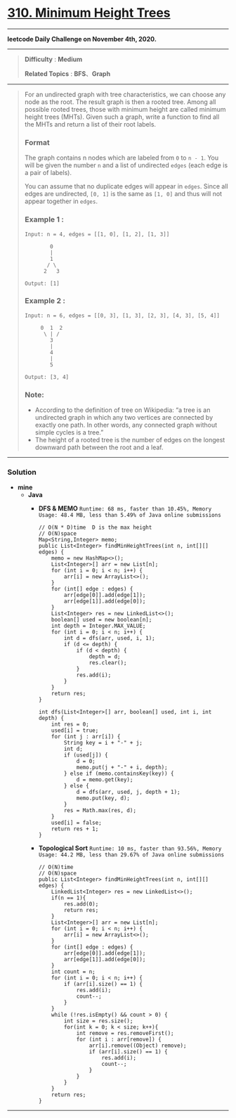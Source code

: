 # [310. Minimum Height Trees](https://leetcode.com/problems/minimum-height-trees/)

---

**leetcode Daily Challenge on November 4th, 2020.**

---

> **Difficulty** : **Medium**
>
> **Related Topics** : **BFS**、**Graph**

---

> For an undirected graph with tree characteristics, we can choose any node as the root. The result graph is then a rooted tree. Among all possible rooted trees, those with minimum height are called minimum height trees (MHTs). Given such a graph, write a function to find all the MHTs and return a list of their root labels.
> 
> ### Format
> The graph contains n nodes which are labeled from `0` to `n - 1`. You will be given the number `n` and a list of undirected `edges` (each edge is a pair of labels).
> 
> You can assume that no duplicate edges will appear in `edges`. Since all edges are undirected, `[0, 1]` is the same as `[1, 0]` and thus will not appear together in `edges`.
> 
> ### Example 1 :
> ```
> Input: n = 4, edges = [[1, 0], [1, 2], [1, 3]]
> 
>         0
>         |
>         1
>        / \
>       2   3
> 
> Output: [1]
> ```
> 
> ### Example 2 :
> ```
> Input: n = 6, edges = [[0, 3], [1, 3], [2, 3], [4, 3], [5, 4]]
> 
>      0  1  2
>       \ | /
>         3
>         |
>         4
>         |
>         5
> 
> Output: [3, 4]
> ````
> 
> ### Note:
> * According to the definition of tree on Wikipedia: “a tree is an undirected graph in which any two vertices are connected by exactly one path. In other words, any connected graph without simple cycles is a tree.”
> * The height of a rooted tree is the number of edges on the longest downward path between the root and a leaf.

---


### Solution
* **mine**
  * **Java**
    * **DFS & MEMO** `Runtime: 68 ms, faster than 10.45%, Memory Usage: 48.4 MB, less than 5.49% of Java online submissions`
      ```
      // O(N * D)time  D is the max height
      // O(N)space
      Map<String,Integer> memo;
      public List<Integer> findMinHeightTrees(int n, int[][] edges) {
          memo = new HashMap<>();
          List<Integer>[] arr = new List[n];
          for (int i = 0; i < n; i++) {
              arr[i] = new ArrayList<>();
          }
          for (int[] edge : edges) {
              arr[edge[0]].add(edge[1]);
              arr[edge[1]].add(edge[0]);
          }
          List<Integer> res = new LinkedList<>();
          boolean[] used = new boolean[n];
          int depth = Integer.MAX_VALUE;
          for (int i = 0; i < n; i++) {
              int d = dfs(arr, used, i, 1);
              if (d <= depth) {
                  if (d < depth) {
                      depth = d;
                      res.clear();
                  }
                  res.add(i);
              }
          }
          return res;
      }

      int dfs(List<Integer>[] arr, boolean[] used, int i, int depth) {
          int res = 0;
          used[i] = true;
          for (int j : arr[i]) {
              String key = i + "-" + j;
              int d;
              if (used[j]) {
                  d = 0;
                  memo.put(j + "-" + i, depth);
              } else if (memo.containsKey(key)) {
                  d = memo.get(key);
              } else {
                  d = dfs(arr, used, j, depth + 1);
                  memo.put(key, d);
              }
              res = Math.max(res, d);
          }
          used[i] = false;
          return res + 1;
      }
      ```

    * **Topological Sort** `Runtime: 10 ms, faster than 93.56%, Memory Usage: 44.2 MB, less than 29.67% of Java online submissions`
      ```
      // O(N)time
      // O(N)space
      public List<Integer> findMinHeightTrees(int n, int[][] edges) {
          LinkedList<Integer> res = new LinkedList<>();
          if(n == 1){
              res.add(0);
              return res;
          }
          List<Integer>[] arr = new List[n];
          for (int i = 0; i < n; i++) {
              arr[i] = new ArrayList<>();
          }
          for (int[] edge : edges) {
              arr[edge[0]].add(edge[1]);
              arr[edge[1]].add(edge[0]);
          }
          int count = n;
          for (int i = 0; i < n; i++) {
              if (arr[i].size() == 1) {
                  res.add(i);
                  count--;
              }
          }
          while (!res.isEmpty() && count > 0) {
              int size = res.size();
              for(int k = 0; k < size; k++){
                  int remove = res.removeFirst();
                  for (int i : arr[remove]) {
                      arr[i].remove((Object) remove);
                      if (arr[i].size() == 1) {
                          res.add(i);
                          count--;
                      }
                  }
              }
          }
          return res;
      }
      ```

---
